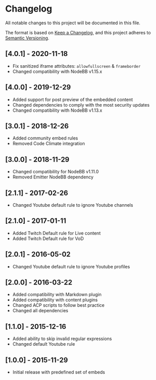 # Changelog

All notable changes to this project will be documented in this file.

The format is based on [Keep a Changelog](https://keepachangelog.com/en/1.0.0/),
and this project adheres to [Semantic Versioning](https://semver.org/spec/v2.0.0.html).

## [4.0.1] - 2020-11-18
- Fix sanitized iframe attributes: `allowfullscreen` & `frameborder`
- Changed compatibility with NodeBB v1.15.x

## [4.0.0] - 2019-12-29

- Added support for post preview of the embedded content
- Changed dependencies to comply with the most security updates
- Changed compatibility with NodeBB v1.13.x

## [3.0.1] - 2018-12-26

- Added community embed rules
- Removed Code Climate integration

## [3.0.0] - 2018-11-29

- Changed compatibility for NodeBB v1.11.0
- Removed Emitter NodeBB dependency

## [2.1.1] - 2017-02-26

- Changed Youtube default rule to ignore Youtube channels

## [2.1.0] - 2017-01-11

- Added Twitch Default rule for Live content
- Added Twitch Default rule for VoD

## [2.0.1] - 2016-05-02

- Changed Youtube default rule to ignore Youtube profiles

## [2.0.0] - 2016-03-22

- Added compatibility with Markdown plugin
- Added compatibility with content plugins
- Changed ACP scripts to follow best practice
- Changed all dependencies

## [1.1.0] - 2015-12-16

- Added ability to skip invalid regular expressions
- Changed default Youtube rule

## [1.0.0] - 2015-11-29

- Initial release with predefined set of embeds
